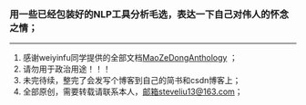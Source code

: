 ### 用一些已经包装好的NLP工具分析毛选，表达一下自己对伟人的怀念之情；

-----

1. 感谢weiyinfu同学提供的全部文档[MaoZeDongAnthology](https://github.com/weiyinfu/MaoZeDongAnthology) ；
2. 请勿用于政治用途！！！
3. 未完待续，整完了会发写个博客到自己的简书和csdn博客上；
4. 全部原创，需要转载请联系本人，邮箱steveliu13@163.com；


